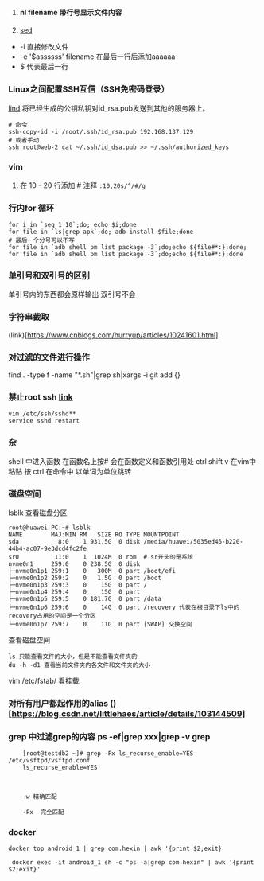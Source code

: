 1. #### nl filename 带行号显示文件内容
1. [sed](https://www.runoob.com/linux/linux-comm-sed.html)
- -i 直接修改文件
- -e '$assssss' filename 在最后一行后添加aaaaaa
- $ 代表最后一行

### Linux之间配置SSH互信（SSH免密码登录）
[lind](https://blog.csdn.net/linxc008/article/details/81278446)
将已经生成的公钥私钥对id_rsa.pub发送到其他的服务器上。
```shell
# 命令
ssh-copy-id -i /root/.ssh/id_rsa.pub 192.168.137.129
# 或者手动
ssh root@web-2 cat ~/.ssh/id_dsa.pub >> ~/.ssh/authorized_keys
```

### vim
1. 在 10 - 20 行添加 # 注释 `:10,20s/^/#/g`


### 行内for 循环
```shell
for i in `seq 1 10`;do; echo $i;done
for file in `ls|grep apk`;do; adb install $file;done
# 最后一个分号可以不写
for file in `adb shell pm list package -3`;do;echo ${file#*:};done;
for file in `adb shell pm list package -3`;do;echo ${file#*:};done

```
### 单引号和双引号的区别
单引号内的东西都会原样输出
双引号不会

### 字符串截取
(link)[https://www.cnblogs.com/hurryup/articles/10241601.html]
### 对过滤的文件进行操作
find . -type f -name "*.sh"|grep sh|xargs -i git add {}

### 禁止root ssh [link](https://www.cnblogs.com/toughlife/p/5633510.html)
```
vim /etc/ssh/sshd**
service sshd restart
```

### 杂
shell 中进入函数 在函数名上按# 会在函数定义和函数引用处
ctrl shift v 在vim中粘贴
按 ctrl 在命令中 以单词为单位跳转

### 磁盘空间
lsblk 查看磁盘分区
```
root@huawei-PC:~# lsblk
NAME        MAJ:MIN RM   SIZE RO TYPE MOUNTPOINT
sda           8:0    1 931.5G  0 disk /media/huawei/5035ed46-b220-44b4-ac07-9e3dcd4fc2fe
sr0          11:0    1  1024M  0 rom  # sr开头的是系统
nvme0n1     259:0    0 238.5G  0 disk 
├─nvme0n1p1 259:1    0   300M  0 part /boot/efi
├─nvme0n1p2 259:2    0   1.5G  0 part /boot
├─nvme0n1p3 259:3    0    15G  0 part /
├─nvme0n1p4 259:4    0    15G  0 part 
├─nvme0n1p5 259:5    0 181.7G  0 part /data
├─nvme0n1p6 259:6    0    14G  0 part /recovery 代表在根目录下ls中的recovery占用的空间是一个分区
└─nvme0n1p7 259:7    0    11G  0 part [SWAP] 交换空间
```
查看磁盘空间
```
ls 只能查看文件的大小，但是不能查看文件夹的
du -h -d1 查看当前文件夹内各文件和文件夹的大小
```
vim /etc/fstab/ 看挂载


### 对所有用户都起作用的alias ()[https://blog.csdn.net/littlehaes/article/details/103144509]
### grep 中过滤grep的内容 ps -ef|grep xxx|grep -v grep
```
    [root@testdb2 ~]# grep -Fx ls_recurse_enable=YES  /etc/vsftpd/vsftpd.conf
    ls_recurse_enable=YES



    -w 精确匹配

    -Fx  完全匹配
```

### docker
`docker top android_1 | grep com.hexin | awk '{print $2;exit}`
```
 docker exec -it android_1 sh -c "ps -a|grep com.hexin" | awk '{print $2;exit}'
```
